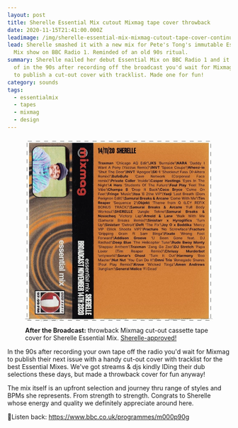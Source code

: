 ```yaml
---
layout: post
title: Sherelle Essential Mix cutout Mixmag tape cover throwback
date: 2020-11-15T21:41:00.000Z
leadimage: /img/sherelle-essential-mix-mixmag-cutout-tape-cover-continuumizm.jpg
lead: Sherelle smashed it with a new mix for Pete's Tong's immutable Essential
  Mix show on BBC Radio 1. Reminded of an old 90s ritual.
summary: Sherelle nailed her debut Essential Mix on BBC Radio 1 and it reminded
  of in the 90s after recording off the broadcast you'd wait for Mixmag Magazine
  to publish a cut-out cover with tracklist. Made one for fun!
category: sounds
tags:
  - essentialmix
  - tapes
  - mixmag
  - design
---
```

<figure class="figure col-sm-8 bg-light pt-3">
<a href="/img/sherelle-essential-mix-mixmag-cutout-tape-cover-continuumizm.jpg" title=""><img src="/img/sherelle-essential-mix-mixmag-cutout-tape-cover-continuumizm.jpg" class="figure-img img-fluid"></a>
<figcaption class="figure-caption"><b>After the Broadcast:</b> throwback Mixmag cut-out cassette tape cover for Sherelle Essential Mix. <a href="https://twitter.com/iamsherelle/status/1328784626442244098" class="text-dark" title="Tweet from Sherelle Nov. 17, 2020: 'Backing this Mixmag inspired artwork by continuumizm'">Sherelle-approved!</a>
</figure>

In the 90s after recording your own tape off the radio you'd wait for Mixmag to publish their next issue with a handy cut-out cover with tracklist for the best Essential Mixes. We've got streams & djs kindly IDing their dub selections these days, but made a throwback cover for fun anyway!

The mix itself is an upfront selection and journey thru range of styles and BPMs she represents. From strength to strength. Congrats to Sherelle whose energy and quality we definitely appreciate around here.

🎵Listen back: <https://www.bbc.co.uk/programmes/m000p90g>